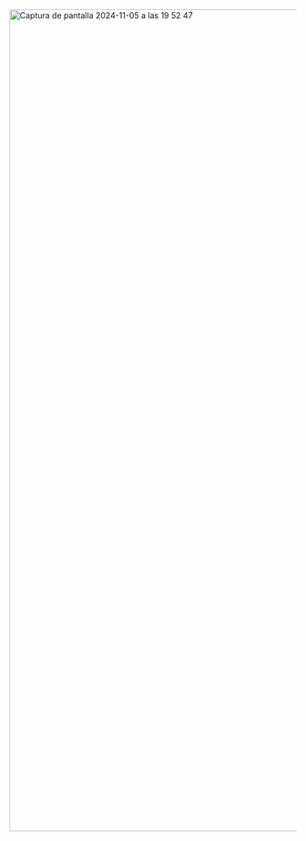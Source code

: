 <img width="1440" alt="Captura de pantalla 2024-11-05 a las 19 52 47" src="https://github.com/user-attachments/assets/ed0470e9-c42f-407e-9ce0-221c28010273">
